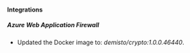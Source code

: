 #### Integrations
##### Azure Web Application Firewall
- Updated the Docker image to: *demisto/crypto:1.0.0.46440*.
